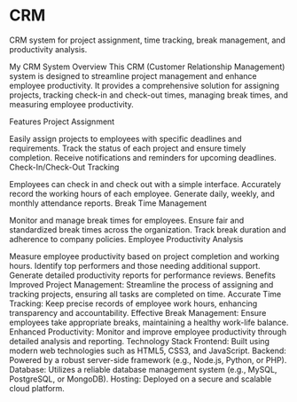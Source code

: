 # CRM
CRM system for project assignment, time tracking, break management, and productivity analysis.

My CRM System
Overview
This CRM (Customer Relationship Management) system is designed to streamline project management and enhance employee productivity. It provides a comprehensive solution for assigning projects, tracking check-in and check-out times, managing break times, and measuring employee productivity.

Features
Project Assignment

Easily assign projects to employees with specific deadlines and requirements.
Track the status of each project and ensure timely completion.
Receive notifications and reminders for upcoming deadlines.
Check-In/Check-Out Tracking

Employees can check in and check out with a simple interface.
Accurately record the working hours of each employee.
Generate daily, weekly, and monthly attendance reports.
Break Time Management

Monitor and manage break times for employees.
Ensure fair and standardized break times across the organization.
Track break duration and adherence to company policies.
Employee Productivity Analysis

Measure employee productivity based on project completion and working hours.
Identify top performers and those needing additional support.
Generate detailed productivity reports for performance reviews.
Benefits
Improved Project Management: Streamline the process of assigning and tracking projects, ensuring all tasks are completed on time.
Accurate Time Tracking: Keep precise records of employee work hours, enhancing transparency and accountability.
Effective Break Management: Ensure employees take appropriate breaks, maintaining a healthy work-life balance.
Enhanced Productivity: Monitor and improve employee productivity through detailed analysis and reporting.
Technology Stack
Frontend: Built using modern web technologies such as HTML5, CSS3, and JavaScript.
Backend: Powered by a robust server-side framework (e.g., Node.js, Python, or PHP).
Database: Utilizes a reliable database management system (e.g., MySQL, PostgreSQL, or MongoDB).
Hosting: Deployed on a secure and scalable cloud platform.
